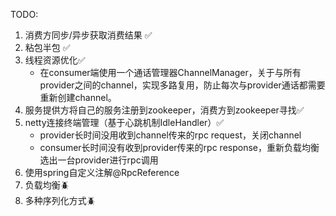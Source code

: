 TODO:
1. 消费方同步/异步获取消费结果 ✅
2. 粘包半包 ✅
2. 线程资源优化✅
    - 在consumer端使用一个通话管理器ChannelManager，关于与所有provider之间的channel，实现多路复用，防止每次与provider通话都需要重新创建channel。
2. 服务提供方将自己的服务注册到zookeeper，消费方到zookeeper寻找✅
3. netty连接终端管理（基于心跳机制IdleHandler）✅
   - provider长时间没用收到channel传来的rpc request，关闭channel
   - consumer长时间没有收到provider传来的rpc response，重新负载均衡选出一台provider进行rpc调用
4. 使用spring自定义注解@RpcReference
4. 负载均衡🪲
5. 多种序列化方式🪲